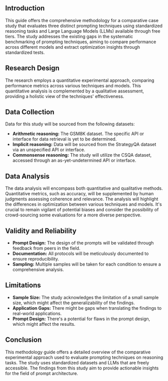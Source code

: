 ## Introduction

This guide offers the comprehensive methodology for a comparative case study that evaluates three distinct prompting techniques using standardized reasoning tasks and Large Language Models (LLMs) available through free tiers. The study addresses the existing gaps in the systematic benchmarking of prompting techniques, aiming to compare performance across different models and extract optimization insights through standardized tests.

## Research Design 

The research employs a quantitative experimental approach, comparing performance metrics across various techniques and models. This quantitative analysis is complemented by a qualitative assessment, providing a holistic view of the techniques' effectiveness.

## Data Collection

Data for this study will be sourced from the following datasets:

- **Arithmetic reasoning:** The GSM8K dataset. The specific API or interface for data retrieval is yet to be determined.
- **Implicit reasoning:** Data will be sourced from the StrategyQA dataset via an unspecified API or interface.
- **Commonsense reasoning:** The study will utilize the CSQA dataset, accessed through an as-yet-undetermined API or interface.

## Data Analysis 

The data analysis will encompass both quantitative and qualitative methods. Quantitative metrics, such as accuracy, will be supplemented by human judgments assessing coherence and relevance. The analysis will highlight the differences in optimization between various techniques and models. It's crucial to remain vigilant of potential biases and consider the possibility of crowd-sourcing some evaluations for a more diverse perspective.

## Validity and Reliability

- **Prompt Design:** The design of the prompts will be validated through feedback from peers in the field.
- **Documentation:** All protocols will be meticulously documented to ensure reproducibility.
- **Sampling:** Multiple samples will be taken for each condition to ensure a comprehensive analysis.

## Limitations

- **Sample Size:** The study acknowledges the limitation of a small sample size, which might affect the generalizability of the findings.
- **Application Gaps:** There might be gaps when translating the findings to real-world applications.
- **Prompt Design:** There's a potential for flaws in the prompt design, which might affect the results.

## Conclusion

This methodology guide offers a detailed overview of the comparative experimental approach used to evaluate prompting techniques on reasoning tasks. The study uses standardized datasets and LLMs that are freely accessible. The findings from this study aim to provide actionable insights for the field of prompt architecture.
